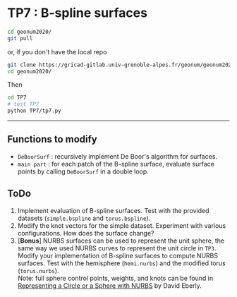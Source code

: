 # TP7 : B-spline surfaces

```bash
cd geonum2020/
git pull
```
or, if you don't have the local repo
```bash
git clone https://gricad-gitlab.univ-grenoble-alpes.fr/geonum/geonum2020.git
cd geonum2020/
```
Then
```bash
cd TP7
# test TP7
python TP7/tp7.py
```
---

## Functions to modify
* `DeBoorSurf` : recursively implement De Boor's algorithm for surfaces.
* `main part` : for each patch of the B-spline surface, evaluate surface points by calling `DeBoorSurf` in a double loop.

## ToDo
1. Implement evaluation of B-spline surfaces. Test with the provided datasets (`simple.bspline` and `torus.bspline`).
1. Modify the knot vectors for the simple dataset. Experiment with various configurations. How does the surface change?
1. [**Bonus**] NURBS surfaces can be used to represent the unit sphere, the same way we used NURBS curves to represent the unit circle in `TP3`. Modify your implementation of B-spline surfaces to compute NURBS surfaces. Test with the hemisphere (`hemi.nurbs`) and the modified torus (`torus.nurbs`).  
Note: full sphere control points, weights, and knots can be found in [Representing a Circle or a Sphere with NURBS](https://www.geometrictools.com/Documentation/NURBSCircleSphere.pdf) by David Eberly.
